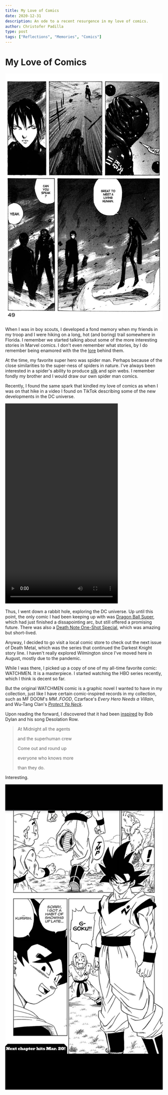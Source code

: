 ```yaml
---
title: My Love of Comics
date: 2020-12-31
description: An ode to a recent resurgence in my love of comics.
author: Christofer Padilla
type: post
tags: ["Reflections", "Memories", "Comics"]
---
```


# My Love of Comics

![Blame - Chapter 26](/images/blame.jpeg)

When I was in boy scouts, I developed a fond memory when my friends in my troop and I were hiking on a long, hot (and boring) trail somewhere in Florida. I remember we started talking about some of the more interesting stories in Marvel comics. I don't even remember what stories, by I do remember being enamored with the the [lore](https://twitter.com/rockzombie2/status/1244872401105666048) behind them.

At the time, my favorite super hero was spider man. Perhaps because of the close similarities to the super-ness of spiders in nature. I've always been interested in a spider's ability to produce [silk](https://marvel.fandom.com/wiki/Cindy_Moon_(Earth-616)#Powers_and_Abilities) and spin webs. I remember fondly my brother and I would draw our own spider man comics.

Recently, I found the same spark that kindled my love of comics as when I was on that hike in a video I found on TikTok describing some of the new developments in the DC universe.

<video width="360" height="640" controls>
  <source src="/videos/thedarkestknight.mp4" type="video/mp4">
  Your browser does not support the video tag.
</video>

Thus, I went down a rabbit hole, exploring the DC universe. Up until this point, the only comic I had been keeping up with was [Dragon Ball Super](https://www.viz.com/shonenjump/chapters/dragon-ball-super), which had just finished a dissapointing arc, but still offered a promising future. There was also a [Death Note One-Shot Special](https://mangaplus.shueisha.co.jp/viewer/1006371), which was amazing but short-lived.

Anyway, I decided to go visit a local comic store to check out the next issue of Death Metal, which was the series that continued the Darkest Knight story line. I haven't really explored Wilmington since I've moved here in August, mostly due to the pandemic.

While I was there, I picked up a copy of one of my all-time favorite comic: WATCHMEN. It is a masterpiece. I started watching the HBO series recently, which I think is decent so far.

But the original WATCHMEN comic is a graphic novel I wanted to have in my collection, just like I have certain comic-inspired records in my collection, such as MF DOOM's *MM..FOOD*, Czarface's *Every Hero Needs a Villain*, and Wu-Tang Clan's [*Protect Ya Neck*](https://en.wikipedia.org/wiki/Protect_Ya_Neck).

Upon reading the forward, I discovered that it had been [inspired](/blog/2020/12/29/A_Remarkable_Coincidence_of_Inspiration.md) by Bob Dylan and his song Desolation Row.

> At Midnight all the agents
>
> and the superhuman crew
>
> Come out and round up
>
> everyone who knows more
>
> than they do.

Interesting.

![Dragon Ball Super - Chapter 57](/images/dbs57.png)

<TagLinks />

<Comments />
